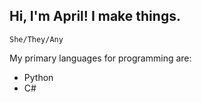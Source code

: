 ## Hi, I'm April! I make things.

``She/They/Any``

My primary languages for programming are:
* Python
* C#
